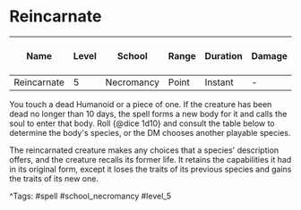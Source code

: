 # Reincarnate

| Name | Level | School | Range | Duration | Damage | Save DC & Type |
|------|-------|--------|-------|----------|--------|----------------|
| Reincarnate | 5 | Necromancy | Point | Instant | - | - |

You touch a dead Humanoid or a piece of one. If the creature has been dead no longer than 10 days, the spell forms a new body for it and calls the soul to enter that body. Roll {@dice 1d10} and consult the table below to determine the body's species, or the DM chooses another playable species.

The reincarnated creature makes any choices that a species' description offers, and the creature recalls its former life. It retains the capabilities it had in its original form, except it loses the traits of its previous species and gains the traits of its new one.

^Tags: #spell #school_necromancy #level_5